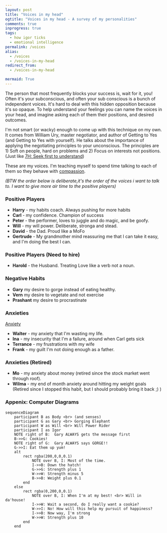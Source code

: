 ```yaml
---
layout: post
title: "Voices in my head"
ogtitle: "Voices in my head - A survey of my personalities"
comments: true
inprogress: true
tags:
  - how igor ticks
  - emotional intelligence
permalink: /voices
alias:
  - /voices
  - /voices-in-my-head
redirect_from:
  - /voices-in-my-head

mermaid: True
---
```


The person that most frequently blocks your success is, wait for it, you! Often it's your subconscious, and often your sub conscious is a bunch of independent voices. It's hard to deal with this hidden opposition because it's so opaque. To help understand your feelings you can name the voices in your head, and imagine asking each of them their positions, and desired outcomes.

I'm not smart (or wacky) enough to come up with this technique on my own. It comes from William Ury, master negotiator, and author of Getting to Yes (and Getting to Yes with yourself). He talks about the importance of applying the negotiating principles to your unconscious. The principles are 1) Soft on people, hard on problems and 2) Focus on interests not positions. (Just like [7H: Seek first to understand](/7h-c4))

These are my voices. I'm teaching myself to spend time talking to each of them so they behave with [compassion](/compassion).

_(BTW the order below is deliberate,it's the order of the voices i want to talk to. I want to give more air time to the positive players)_

### Positive Players

- **Harry** - my habits coach. Always pushing for more habits
- **Carl** - my confidence. Champion of success
- **Peter** - the performer, loves to juggle and do magic, and be goofy.
- **Will** - my will power. Deliberate, stronga and stead.
- **David** - the Dad. Proud like a MoFo
- **Gertrude** - My grandmother mind reassuring me that I can take it easy, and I'm doing the best I can.

### Positive Players (Need to hire)

- **Harold** - the Husband. Treating Love like a verb not a noun.

### Negative Habits

- **Gary** my desire to gorge instead of eating healthy.
- **Vern** my desire to vegetate and not exercise
- **Prashant** my desire to procrastinate

### Anxieties

[Anxiety](/anxiety)

- **Walter** - my anxiety that I'm wasting my life.
- **Ina** - my insecurity that I'm a failure, around when Carl gets sick
- **Terrance** - my frustrations with my wife
- **Frank** - my guilt I'm not doing enough as a father.

### Anxieties (Retired)

- **Mo** - my anxiety about money (retired since the stock market went through roof).
- **Wilma** - my end of month anxiety around hitting my weight goals (Retired since I stopped this habit, but I should probably bring it back ;) )

<orbit-reviewarea color="cyan">
    <orbit-prompt
    question="Who is the voice of Habit?"
    answer="Harry"
    />
    <orbit-prompt
    question="Who is Carl?"
    answer="The voice of my condfidence"
    />
</orbit-reviewarea>

### Appenix: Computer Diagrams

```mermaid
sequenceDiagram
    participant B as Body <br> (and senses)
    participant G as Gary <br> Gorging Elephant
    participant W as Will <br> Will Power Rider
    participant I as Igor
    NOTE right of B:  Gary ALWAYS gets the message first
    B->>G: Cookies!
    NOTE right of G:  Gary ALWAYS says GORGE!!
    G->>I: Eat them up yum!
    alt
        rect rgba(200,0,0,0.1)
            NOTE over B, I: Most of the time.
            I->>B: Down the hatch!
            G->>G: Strength plus 1
            W->>W: Strength minus 5
            B->>B: Weight plus 0.1
        end
    else
        rect rgba(0,200,0,0.1)
            NOTE over B, I: When I'm at my best! <br> Will in da'house!
            I->>W: Wait a second, do I really want a cookie?
            W->>I: No! How will this help my pursuit of happiness?
            I->>B: Now way, I'm strong
            W->>W: Strength plus 10
        end
    end
```
